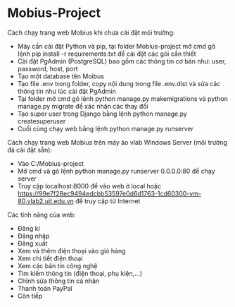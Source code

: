 # Mobius-Project
Cách chạy trang web Mobius khi chưa cài đặt môi trường:
- Máy cần cài đặt Python và pip, tại folder Mobius-project mở cmd gõ lệnh pip install -r requirements.txt để cài đặt các gói cần thiết
- Cài đặt PgAdmin (PostgreSQL) bao gồm các thông tin cơ bản như: user, password, host, port
- Tạo một database tên Moibus
- Tạo file .env trong folder, copy nội dung trong file .env.dist và sửa các thông tin như lúc cài đặt PgAdmin
- Tại folder mở cmd gõ lệnh python manage.py makemigrations và python manage.py migrate để xác nhận các thay đổi
- Tạo super user trong Django bằng lệnh python manage.py createsuperuser
- Cuối cùng chạy web bằng lệnh python manage.py runserver


Cách chạy trang web Mobius trên máy ảo vlab Windows Server (môi trường đã cài đặt sẵn):
- Vào C:/Mobius-project
- Mở cmd và gõ lệnh python manage.py runserver 0.0.0.0:80 để chạy server
- Truy cập localhost:8000 để vào web ở local hoặc https://99e7f28ec9494edcbb53597e0d6d1763-1cd60300-vm-80.vlab2.uit.edu.vn để truy cập từ Internet

Các tính năng của web:
- Đăng kí
- Đăng nhập
- Đăng xuất
- Xem và thêm điện thoại vào giỏ hàng
- Xem chi tiết điện thoại
- Xem các bản tin công nghệ
- Tìm kiếm thông tin (điện thoại, phụ kiện,...)
- Chỉnh sửa thông tin cá nhân
- Thanh toán PayPal
- Còn tiếp 
